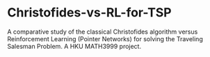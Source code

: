 # Christofides-vs-RL-for-TSP
A comparative study of the classical Christofides algorithm versus Reinforcement Learning (Pointer Networks) for solving the Traveling Salesman Problem. A HKU MATH3999 project.
